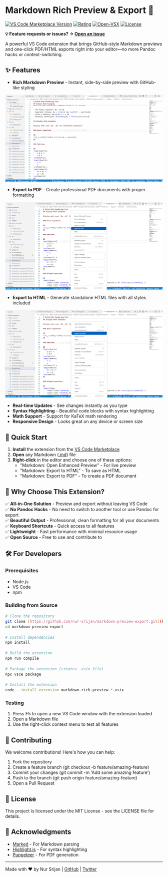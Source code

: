 # Markdown Rich Preview & Export 🚀

[![VS Code Marketplace Version](https://img.shields.io/visual-studio-marketplace/v/nur-srijan.markdown-rich-preview?style=plastic)](https://marketplace.visualstudio.com/items?itemName=nur-srijan.markdown-rich-preview)
[![Rating](https://img.shields.io/visual-studio-marketplace/stars/nur-srijan.markdown-rich-preview?style=plastic)](https://marketplace.visualstudio.com/items?itemName=nur-srijan.markdown-rich-preview)
[![Open-VSX](https://img.shields.io/open-vsx/v/nur-srijan/markdown-rich-preview)](https://open-vsx.org/extension/nur-srijan/markdown-rich-preview)
[![License](https://img.shields.io/badge/License-MIT-yellow.svg)](https://marketplace.visualstudio.com/items/nur-srijan.markdown-rich-preview/license)

**💡 Feature requests or issues? → <a href="https://github.com/nur-srijan/markdown-preview-export/issues/new/choose">Open an issue</a>**

A powerful VS Code extension that brings GitHub-style Markdown previews and one-click PDF/HTML exports right into your editor—no more Pandoc hacks or context-switching.

## ✨ Features

- **Rich Markdown Preview** - Instant, side-by-side preview with GitHub-like styling

![Enhanced Preview Demo](https://raw.githubusercontent.com/nur-srijan/markdown-preview-export/main/assets/EnhancedPreviewDemo.gif)

- **Export to PDF** - Create professional PDF documents with proper formatting

![Export to PDF Demo](https://raw.githubusercontent.com/nur-srijan/markdown-preview-export/main/assets/ExportToPdf.png)

- **Export to HTML** - Generate standalone HTML files with all styles included

![Export to HTML Demo](https://raw.githubusercontent.com/nur-srijan/markdown-preview-export/main/assets/ExportToHtml.png)

- **Real-time Updates** - See changes instantly as you type
- **Syntax Highlighting** - Beautiful code blocks with syntax highlighting
- **Math Support** - Support for KaTeX math rendering
- **Responsive Design** - Looks great on any device or screen size

## 🚀 Quick Start

1. **Install** the extension from the [VS Code Marketplace](https://marketplace.visualstudio.com/items?itemName=nur-srijan.markdown-rich-preview)
2. **Open** any Markdown ([.md]()) file
3. **Right-click** in the editor and choose one of these options:
   - "Markdown: Open Enhanced Preview" - For live preview
   - "Markdown: Export to HTML" - To save as HTML
   - "Markdown: Export to PDF" - To create a PDF document

## 🎯 Why Choose This Extension?

✅ **All-in-One Solution** - Preview and export without leaving VS Code  
✅ **No Pandoc Hacks** - No need to switch to another tool or use Pandoc for export  
✅ **Beautiful Output** - Professional, clean formatting for all your documents  
✅ **Keyboard Shortcuts** - Quick access to all features  
✅ **Lightweight** - Fast performance with minimal resource usage  
✅ **Open Source** - Free to use and contribute to

## 🛠️ For Developers

### Prerequisites
- Node.js
- VS Code
- npm

### Building from Source

```bash
# Clone the repository
git clone [https://github.com/nur-srijan/markdown-preview-export.git](https://github.com/nur-srijan/markdown-preview-export.git)
cd markdown-preview-export

# Install dependencies
npm install

# Build the extension
npm run compile

# Package the extension (creates .vsix file)
npx vsce package

# Install the extension
code --install-extension markdown-rich-preview-*.vsix
```

### Testing
1. Press F5 to open a new VS Code window with the extension loaded
2. Open a Markdown file
3. Use the right-click context menu to test all features

## 📝 Contributing
We welcome contributions! Here's how you can help:

1. Fork the repository
2. Create a feature branch (git checkout -b feature/amazing-feature)
3. Commit your changes (git commit -m 'Add some amazing feature')
4. Push to the branch (git push origin feature/amazing-feature)
5. Open a Pull Request

## 📄 License
This project is licensed under the MIT License - see the LICENSE file for details.

## 🙏 Acknowledgments
- [Marked](https://github.com/markedjs/marked) - For Markdown parsing
- [Highlight.js](https://highlightjs.org/) - For syntax highlighting
- [Puppeteer](https://pptr.dev/) - For PDF generation

---

Made with ❤️ by Nur Srijan | [GitHub](https://github.com/nur-srijan) | [Twitter]()